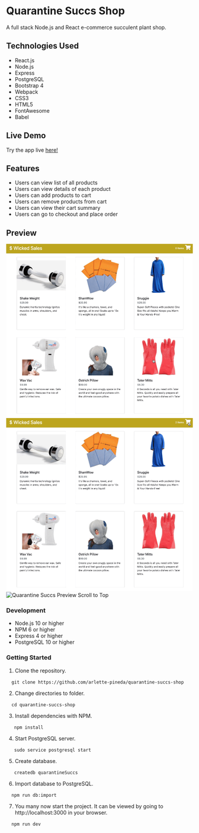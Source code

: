 # Quarantine Succs Shop
A full stack Node.js and React e-commerce succulent plant shop.

## Technologies Used
- React.js
- Node.js
- Express
- PostgreSQL
- Bootstrap 4
- Webpack
- CSS3
- HTML5
- FontAwesome
- Babel

## Live Demo
Try the app live [here!](https://quarantine-succs-shop.arlettepineda.com/)

## Features
- Users can view list of all products
- Users can view details of each product
- Users can add products to cart
- Users can remove products from cart
- Users can view their cart summary
- Users can go to checkout and place order

## Preview
![Quarantine Succs Preview Add to Cart](addToCart.gif "Quarantine Succs add to cart preview")
![Quarantine Succs Preview Checkout](checkout.gif "Quarantine Succs checkout preview")
![Quarantine Succs Preview Scroll to Top](scrollToTop.gif "Quarantine Succs scroll to top preview")

### Development
- Node.js 10 or higher
- NPM 6 or higher
- Express 4 or higher
- PostgreSQL 10 or higher

### Getting Started

1. Clone the repository.
  ```
    git clone https://github.com/arlette-pineda/quarantine-succs-shop
  ```
2. Change directories to folder.
  ```
    cd quarantine-succs-shop
  ```
3. Install dependencies with NPM.
  ```
     npm install
  ```
4. Start PostgreSQL server.
  ```
     sudo service postgresql start
  ```
5. Create database.
  ```
     createdb quarantineSuccs
  ```
6. Import database to PostgreSQL.
  ```
    npm run db:import
  ```
7. You many now start the project. It can be viewed by going to http://localhost:3000 in your browser. 
  ```javascript
    npm run dev 
  ```

